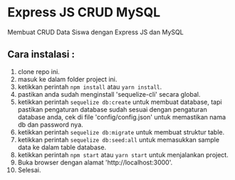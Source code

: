 # Express JS CRUD MySQL

Membuat CRUD Data Siswa dengan Express JS dan MySQL

## Cara instalasi :
1. clone repo ini.
2. masuk ke dalam folder project ini.
3. ketikkan perintah `npm install` atau `yarn install`.
4. pastikan anda sudah menginstall 'sequelize-cli' secara global.
5. ketikkan perintah `sequelize db:create` untuk membuat database, tapi pastikan pengaturan database sudah sesuai dengan pengaturan database anda, cek di file 'config/config.json' untuk memastikan nama db dan password nya.
6. ketikkan perintah `sequelize db:migrate` untuk membuat struktur table.
7. ketikkan perintah `sequelize db:seed:all` untuk memasukkan sample data ke dalam table database.
8. ketikkan perintah `npm start` atau `yarn start` untuk menjalankan project.
9. Buka browser dengan alamat 'http://localhost:3000'.
10. Selesai.
